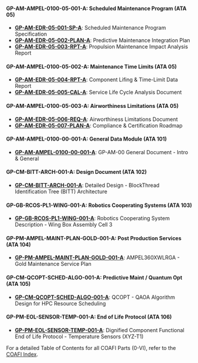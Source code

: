 #### **GP-AM-AMPEL-0100-05-001-A: Scheduled Maintenance Program (ATA 05)**
- **[GP-AM-EDR-05-001-SP-A](#ata-05--maintenance-programs)**: Scheduled Maintenance Program Specification
- **[GP-AM-EDR-05-002-PLAN-A](#ata-05--maintenance-programs)**: Predictive Maintenance Integration Plan
- **[GP-AM-EDR-05-003-RPT-A](#ata-05--maintenance-programs)**: Propulsion Maintenance Impact Analysis Report

#### **GP-AM-AMPEL-0100-05-002-A: Maintenance Time Limits (ATA 05)**
- **[GP-AM-EDR-05-004-RPT-A](#ata-05--maintenance-programs)**: Component Lifing & Time-Limit Data Report
- **[GP-AM-EDR-05-005-CAL-A](#ata-05--maintenance-programs)**: Service Life Cycle Analysis Document

#### **GP-AM-AMPEL-0100-05-003-A: Airworthiness Limitations (ATA 05)**
- **[GP-AM-EDR-05-006-REQ-A](#ata-05--maintenance-programs)**: Airworthiness Limitations Document
- **[GP-AM-EDR-05-007-PLAN-A](#ata-05--maintenance-programs)**: Compliance & Certification Roadmap

#### **GP-AM-AMPEL-0100-00-001-A: General Data Module (ATA 101)**
- **[GP-AM-AMPEL-0100-00-001-A](#ata-101--general-data-module)**: GP-AM-00 General Document - Intro & General

#### **GP-CM-BITT-ARCH-001-A: Design Document (ATA 102)**
- **[GP-CM-BITT-ARCH-001-A](#ata-102--design-document)**: Detailed Design - BlockThread Identification Tree (BITT) Architecture

#### **GP-GB-RCOS-PL1-WING-001-A: Robotics Cooperating Systems (ATA 103)**
- **[GP-GB-RCOS-PL1-WING-001-A](#ata-103--robotics-cooperating-systems)**: Robotics Cooperating System Description - Wing Box Assembly Cell 3

#### **GP-PM-AMPEL-MAINT-PLAN-GOLD-001-A: Post Production Services (ATA 104)**
- **[GP-PM-AMPEL-MAINT-PLAN-GOLD-001-A](#ata-104--post-production-services)**: AMPEL360XWLRGA - Gold Maintenance Service Plan

#### **GP-CM-QCOPT-SCHED-ALGO-001-A: Predictive Maint / Quantum Opt (ATA 105)**
- **[GP-CM-QCOPT-SCHED-ALGO-001-A](#ata-105--predictive-maint--quantum-opt)**: QCOPT - QAOA Algorithm Design for HPC Resource Scheduling

#### **GP-PM-EOL-SENSOR-TEMP-001-A: End of Life Protocol (ATA 106)**
- **[GP-PM-EOL-SENSOR-TEMP-001-A](#ata-106--end-of-life-protocol)**: Dignified Component Functional End of Life Protocol - Temperature Sensors (XYZ-T1)

For a detailed Table of Contents for all COAFI Parts (0-VI), refer to the [COAFI Index](../../COAFI/Index.md).
